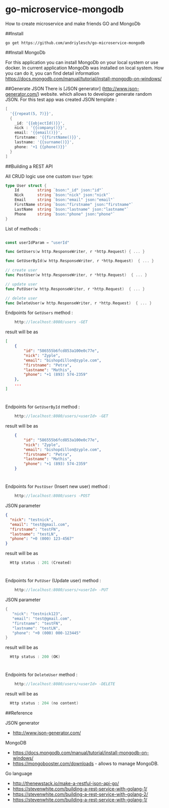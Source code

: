 # go-microservice-mongodb

How to create microservice and make friends GO and MongoDb

##Install

    go get https://github.com/andriylesch/go-microservice-mongodb

##Install MongoDb

For this application you can install MongoDb on your local system or use docker. 
In current application MongoDb was installed on local system. 
How you can do it, you can find detail information 
https://docs.mongodb.com/manual/tutorial/install-mongodb-on-windows/

##Generate JSON 
There is [JSON generator] (http://www.json-generator.com/) website. which allows to developer generate random JSON. 
For this test app was created JSON template :
```go
[
  '{{repeat(5, 7)}}',
  {
    _id: '{{objectId()}}',
    nick : '{{company()}}',
    email: '{{email()}}',
    firstname: '{{firstName()}}',
    lastname: '{{surname()}}',
    phone: '+1 {{phone()}}'
  }
]
```

##Building a REST API

All CRUD logic use one custom `User` type:

```go
type User struct {
	Id        string `bson:"_id" json:"id"`
	Nick      string `bson:"nick" json:"nick"`
	Email     string `bson:"email" json:"email"`
	FirstName string `bson:"firstname" json:"firstname"`
	LastName  string `bson:"lastname" json:"lastname"`
	Phone     string `bson:"phone" json:"phone"`
}
```

List of methods :

```go

const userIdParam = "userId"

func GetUsers(w http.ResponseWriter, r *http.Request) { ... }

func GetUserById(w http.ResponseWriter, r *http.Request)  { ... }

// create user
func PostUser(w http.ResponseWriter, r *http.Request)  { ... }

// update user
func PutUser(w http.ResponseWriter, r *http.Request)  { ... }

// delete user
func DeleteUser(w http.ResponseWriter, r *http.Request)  { ... }

```

Endpoints for `GetUsers` method :
```go
    http://localhost:8080/users -GET
```

result will be as
```json
[
    {
        "id": "586555b6fcd853a100e0c77e",
        "nick": "Zyple",
        "email": "bishopdillon@zyple.com",
        "firstname": "Petra",
        "lastname": "Mathis",
        "phone": "+1 (893) 574-2359"
    },
    ...
]    
```
#

Endpoints for `GetUserById` method :
```go
    http://localhost:8080/users/<userId> -GET
```

result will be as
```json
    {
        "id": "586555b6fcd853a100e0c77e",
        "nick": "Zyple",
        "email": "bishopdillon@zyple.com",
        "firstname": "Petra",
        "lastname": "Mathis",
        "phone": "+1 (893) 574-2359"
    } 
```
#

Endpoints for `PostUser` (Insert new user) method :
```go
    http://localhost:8080/users -POST
```
JSON parameter
```json
{
  "nick": "testnick",
  "email": "test@gmail.com",
  "firstname": "testFN",
  "lastname": "testLN",
  "phone": "+0 (000) 123-4567"
}
```

result will be as
```go
  Http status : 201 (Created)
```
#

Endpoints for `PutUser` (Update user) method :
```go
    http://localhost:8080/users/<userId> -PUT
```

JSON parameter
```go
{
   "nick": "testnick123",
   "email": "test@gmail.com",
   "firstname": "testFN",
   "lastname": "testLN",
   "phone": "+0 (000) 000-123445"
}
```

result will be as
```go
  Http status : 200 (OK)
```

#

Endpoints for `DeleteUser` method :
```go
    http://localhost:8080/users/<userId> -DELETE
```

result will be as
```go
  Http status : 204 (no content)
```

##Reference

JSON generator
- http://www.json-generator.com/

MongoDB
- https://docs.mongodb.com/manual/tutorial/install-mongodb-on-windows/
- https://mongobooster.com/downloads - allows to manage MongoDB. 

Go language
- http://thenewstack.io/make-a-restful-json-api-go/
- https://stevenwhite.com/building-a-rest-service-with-golang-1/
- https://stevenwhite.com/building-a-rest-service-with-golang-2/
- https://stevenwhite.com/building-a-rest-service-with-golang-1/

